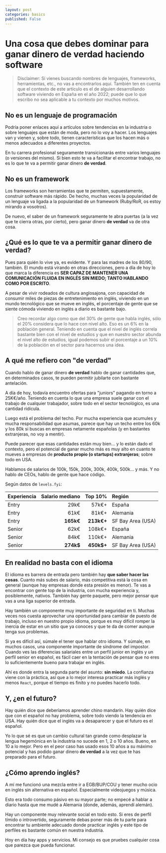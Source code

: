 ```yaml
---
layout: post
categories: basics
published: False
---
```


# Una cosa que debes dominar para ganar dinero **de verdad** haciendo software

> Disclaimer: Si vienes buscando nombres de lenguajes, frameworks, herramientas, etc., no vas a encontrarlos aquí. También ten en cuenta que el contexto de este artículo es el de alguien desarrollando software viviendo en España en el año 2022; puede que lo que escribo no sea aplicable a tu contexto por muchos motivos.

## No es un lenguaje de programación

Podría poner enlaces aquí a artículos sobre tendencias en la industria o sobre lenguajes que están de moda, pero no lo voy a hacer. Los lenguajes van y vienen y, sobre todo, tienen características que los hacen más o menos adecuados a diferentes proyectos.

En tu carrera profesional seguramente transicionarás entre varios lenguajes (o versiones del mismo). Si bien esto te va a facilitar el encontrar trabajo, no es lo que te va a permitir ganar dinero **de verdad**.

## No es un framework

Los frameworks son herramientas que te permiten, supuestamente, construir software más rápido. De hecho, muchas veces la popularidad de un lenguaje va ligada a la popularidad de un framework (Ruby/RoR, os estoy mirando a vosotros).

De nuevo, el saber de un framework seguramente te abra puertas (a la vez que te cierra otras, por cierto), pero ganar dinero **de verdad** va de otra cosa.

## ¿Qué es lo que te va a permitir ganar dinero **de verdad**?

Pues para quién lo vive ya, es evidente. Y para las madres de los 80/90, también. El mundo está virando en otras direcciones, pero a día de hoy lo que marca la diferencia es **SER CAPAZ DE MANTENER UNA COMUNICACIÓN FLUIDA EN INGLÉS SIN MIEDO; TANTO HABLANDO COMO POR ESCRITO**.

A pesar de vivir rodeados de cultura anglosajona, con capacidad de consumir miles de piezas de entretenimiento en inglés, viviendo en un mundo tecnológico que se mueve en inglés, el porcentaje de gente que se siente cómoda viviendo en inglés a diario es bastante bajo.

> Creo recordar algo como que del 30% de gente que habla inglés, sólo el 20% considera que lo hace con nivel alto. Eso es un 6% en la población general. Teniendo en cuenta que el nivel de inglés correla bastante bien con el nivel de estudios y que en nuestro sector abunda el nivel alto de estudios, igual podemos subir el porcentaje a un 10% de la población en el sector para hacernos una idea.

## A qué me refiero con "de verdad"

Cuando hablo de ganar dinero **de verdad** hablo de ganar cantidades que, en determinados casos, te pueden permitir jubilarte con bastante antelación.

A día de hoy, todavía encuentro ofertas para "juniors" pagando en torno a 25K€/año. Teniendo en cuenta lo que una empresa suele ganar con el trabajo de cualquier trabajador, sobre todo en el sector tecnológico, es una cantidad ridícula.

Luego está el problema del techo. Por mucha experiencia que acumules y mucha responsabilidad que asumas, parece que hay un techo entre los 60k y los 80k si buscas en empresas netamente españolas (y en bastantes extranjeras, no voy a mentir).

Puede parecer que esas cantidades están muy bien... y lo están dado el contexto, pero el potencial de ganar mucho más es muy alto en cuanto te mueves a empresas de **producto propio (o startups) extranjeras**; sobre todo en USA.

Hablamos de salarios de 100k, 150k, 200k, 300k, 400k, 500k... y más. Y no hablo de CEOs, hablo de gente que hace código.

Según datos de `levels.fyi`:

| Experiencia | Salario mediano | Top 10% | Región |
| :--- | ---: | ---: | :--- |
| Entry | 29k€ | 57k€+ | España |
| Entry | 61k€ | 81k€+ | Alemania |
| Entry | **165k€** | **213k€+** | SF Bay Area (USA) |
| Senior | 62k€ | 108k€+ | España |
| Senior | 84k€ | 110k€+ | Alemania |
| Senior | **274k$** | **450k$+** | SF Bay Area (USA) |



## En realidad no basta con el idioma

El idioma es barrera de entrada pero también hay **que saber hacer las cosas**. Cuanto más subes de salario, más competitiva está la cosa en general (aunque hay empresas donde esta presión es menor). Te vas a encontrar con gente top de la industria, con mucha experiencia y, posiblemente, nativos. También hay gente paquete, pero mejor pensar que vas a una liga superior de entrada.

Hay también un componente muy importante de seguridad en ti. Muchas veces nos cuesta aprovechar una oportunidad para cambiar de puesto de trabajo, incluso en nuestro propio idioma, porque es muy difícil romper la inercia de estar en un sitio que ya conoces y que te da de comer aunque tenga sus problemas.

Si ya es difícil así, súmale el tener que hablar otro idioma. Y súmale, en muchos casos, una componente importante de síndrome del impostor. Cuando ves las diferencias salariales entre un perfil junior en inglés y un perfil senior en español, es fácil caer en la tentación de pensar que no eres lo suficientemente bueno para trabajar en inglés.

Ahí es donde entra la segunda parte del asunto: **sin miedo**. La confianza viene con la práctica, así que a lo mejor interesa practicar más inglés y menos `React`, porque el tiempo es finito y no puedes hacerlo todo.

## Y, ¿en el futuro?

Hay quién dice que deberíamos aprender chino mandarín. Hay quién dice que con el español no hay problema, sobre todo viendo la tendencia en USA. Hay quién dice que el inglés va a desaparecer y que el futuro es el español.

Yo lo que sé es que un cambio cultural tan grande como desplazar la lengua hegemónica en la industria no sucede en 1, 2 o 10 años. Bueno, en 10 a lo mejor. Pero en el peor caso has usado esos 10 años a su máximo potencial y has podido ganar dinero **de verdad** a la vez que te has preparado para el futuro.

## ¿Cómo aprendo inglés?

A mí me funcionó una mezcla entre ir a EGB/BUP/COU y tener mucho ocio en inglés sin alternativa en español. Especialmente videojuegos y música.

Esto era todo consumo pásivo en su mayor parte; no empecé a hablar a diario hasta que me mudé a Alemania (donde, además, aprendí alemán).

Hay un componente muy relevante social en todo esto. Si eres de perfil tímido o introvertido, seguramente debas poner más de tu parte para encontrar tu ambiente adecuado donde practicar inglés y este tipo de perfiles es bastante común en nuestra industria.

Hoy en día hay apps y servicios. Mi consejo es que pruebes cualquier cosa que parezca que pueda funcionar.